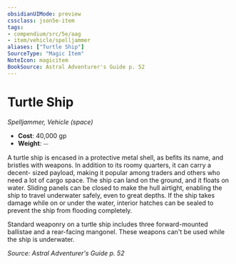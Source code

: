 ```yaml
---
obsidianUIMode: preview
cssclass: json5e-item
tags:
- compendium/src/5e/aag
- item/vehicle/spelljammer
aliases: ["Turtle Ship"]
SourceType: "Magic Item"
NoteIcon: magicitem
BookSource: Astral Adventurer's Guide p. 52
---
```

# Turtle Ship
*Spelljammer, Vehicle (space)*  

- **Cost**: 40,000 gp
- **Weight**: ⏤

A turtle ship is encased in a protective metal shell, as befits its name, and bristles with weapons. In addition to its roomy quarters, it can carry a decent- sized payload, making it popular among traders and others who need a lot of cargo space. The ship can land on the ground, and it floats on water. Sliding panels can be closed to make the hull airtight, enabling the ship to travel underwater safely, even to great depths. If the ship takes damage while on or under the water, interior hatches can be sealed to prevent the ship from flooding completely.

Standard weaponry on a turtle ship includes three forward-mounted ballistae and a rear-facing mangonel. These weapons can't be used while the ship is underwater.

*Source: Astral Adventurer's Guide p. 52*